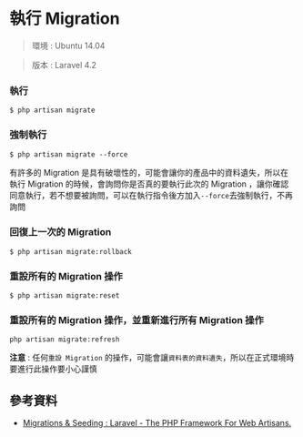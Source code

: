 # 執行 Migration

> 環境 : Ubuntu 14.04

> 版本 : Laravel 4.2


### 執行

```shell
$ php artisan migrate
```

### 強制執行

```shell
$ php artisan migrate --force
```
有許多的 Migration 是具有破壞性的，可能會讓你的產品中的資料遺失，所以在執行 Migration 的時候，會詢問你是否真的要執行此次的 Migration ，讓你確認同意執行，若不想要被詢問，可以在執行指令後方加入`--force`去強制執行，不再詢問

### 回復上一次的 Migration

```
$ php artisan migrate:rollback
```

### 重設所有的 Migration 操作

```shell
$ php artisan migrate:reset
```

### 重設所有的 Migration 操作，並重新進行所有 Migration 操作

```shell
php artisan migrate:refresh
```

**注意** : 任何`重設 Migration` 的操作，可能會讓`資料表的資料遺失`，所以在正式環境時要進行此操作要小心謹慎


## 參考資料
* [Migrations & Seeding : Laravel - The PHP Framework For Web Artisans.](http://laravel.com/docs/migrations)
